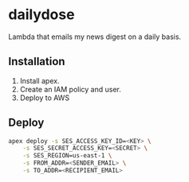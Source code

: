 # dailydose
Lambda that emails my news digest on a daily basis.

## Installation

1. Install apex.
1. Create an IAM policy and user.
1. Deploy to AWS

## Deploy

```bash
apex deploy -s SES_ACCESS_KEY_ID=<KEY> \
    -s SES_SECRET_ACCESS_KEY=<SECRET> \
    -s SES_REGION=us-east-1 \
    -s FROM_ADDR=<SENDER_EMAIL> \
    -s TO_ADDR=<RECIPIENT_EMAIL>
```
